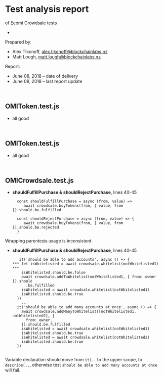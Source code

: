 # Test analysis report

of Ecomi Crowdsale tests

-

Prepared by: 

- Alex Tikonoff, [alex.tikonoff@blockchainlabs.nz](alex.tikonoff@blockchainlabs.nz)
- Matt Lough, [matt.lough@blockchainlabs.nz](alex.tikonoff@blockchainlabs.nz)

Report: 

- June 08, 2018 – date of delivery 
- June 08, 2018 – last report update


<br>

## OMIToken.test.js

- all good

<br>

## OMIToken.test.js

- all good

<br>

## OMICrowdsale.test.js

- **shouldFulfillPurchase & shouldRejectPurchase**, lines 40-45

	```
	  const shouldFulfillPurchase = async (from, value) =>
   		 await crowdsale.buyTokens(from, { value, from }).should.be.fulfilled

	  const shouldRejectPurchase = async (from, value) => {
   		 await crowdsale.buyTokens(from, { value, from }).should.be.rejected
	  }
	```
Wrapping parentesis usage is inconsistent.

- **shouldFulfillPurchase & shouldRejectPurchase**, lines 40-45

	```
	   it('should be able to add accounts', async () => {
    *** let isWhitelisted = await crowdsale.whitelist(notWhitelisted1)   ***
        isWhitelisted.should.be.false
        await crowdsale.addToWhitelist(notWhitelisted1, { from: owner }).should
          .be.fulfilled
        isWhitelisted = await crowdsale.whitelist(notWhitelisted1)
        isWhitelisted.should.be.true
      })
		...
      it('should be able to add many accounts at once', async () => {
        await crowdsale.addManyToWhitelist([notWhitelisted1, notWhitelisted2], {
          from: owner,
        }).should.be.fulfilled
        isWhitelisted = await crowdsale.whitelist(notWhitelisted1)
        isWhitelisted.should.be.true
        isWhitelisted = await crowdsale.whitelist(notWhitelisted2)
        isWhitelisted.should.be.true
      })
      
	```
Variable declaration should move from `it(..` to the upper scope, to `describe(..`, otherwise test `should be able to add many accounts at once` will fail.

<br>



